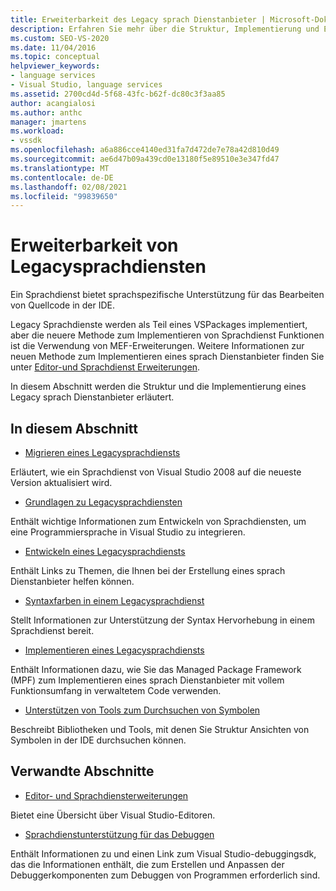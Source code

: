 ```yaml
---
title: Erweiterbarkeit des Legacy sprach Dienstanbieter | Microsoft-Dokumentation
description: Erfahren Sie mehr über die Struktur, Implementierung und Erweiterbarkeit von Legacy Sprachdiensten in Visual Studio.
ms.custom: SEO-VS-2020
ms.date: 11/04/2016
ms.topic: conceptual
helpviewer_keywords:
- language services
- Visual Studio, language services
ms.assetid: 2700cd4d-5f68-43fc-b62f-dc80c3f3aa85
author: acangialosi
ms.author: anthc
manager: jmartens
ms.workload:
- vssdk
ms.openlocfilehash: a6a886cce4140ed31fa7d472de7e78a42d810d49
ms.sourcegitcommit: ae6d47b09a439cd0e13180f5e89510e3e347fd47
ms.translationtype: MT
ms.contentlocale: de-DE
ms.lasthandoff: 02/08/2021
ms.locfileid: "99839650"
---
```

# <a name="legacy-language-service-extensibility"></a>Erweiterbarkeit von Legacysprachdiensten
Ein Sprachdienst bietet sprachspezifische Unterstützung für das Bearbeiten von Quellcode in der IDE.

 Legacy Sprachdienste werden als Teil eines VSPackages implementiert, aber die neuere Methode zum Implementieren von Sprachdienst Funktionen ist die Verwendung von MEF-Erweiterungen. Weitere Informationen zur neuen Methode zum Implementieren eines sprach Dienstanbieter finden Sie unter [Editor-und Sprachdienst Erweiterungen](../../extensibility/editor-and-language-service-extensions.md).

 In diesem Abschnitt werden die Struktur und die Implementierung eines Legacy sprach Dienstanbieter erläutert.

## <a name="in-this-section"></a>In diesem Abschnitt
- [Migrieren eines Legacysprachdiensts](../../extensibility/internals/migrating-a-legacy-language-service.md)

 Erläutert, wie ein Sprachdienst von Visual Studio 2008 auf die neueste Version aktualisiert wird.

- [Grundlagen zu Legacysprachdiensten](../../extensibility/internals/legacy-language-service-essentials.md)

 Enthält wichtige Informationen zum Entwickeln von Sprachdiensten, um eine Programmiersprache in Visual Studio zu integrieren.

- [Entwickeln eines Legacysprachdiensts](../../extensibility/internals/developing-a-legacy-language-service.md)

 Enthält Links zu Themen, die Ihnen bei der Erstellung eines sprach Dienstanbieter helfen können.

- [Syntaxfarben in einem Legacysprachdienst](../../extensibility/internals/syntax-coloring-in-a-legacy-language-service.md)

 Stellt Informationen zur Unterstützung der Syntax Hervorhebung in einem Sprachdienst bereit.

- [Implementieren eines Legacysprachdiensts](../../extensibility/internals/implementing-a-legacy-language-service1.md)

 Enthält Informationen dazu, wie Sie das Managed Package Framework (MPF) zum Implementieren eines sprach Dienstanbieter mit vollem Funktionsumfang in verwaltetem Code verwenden.

- [Unterstützen von Tools zum Durchsuchen von Symbolen](../../extensibility/internals/supporting-symbol-browsing-tools.md)

 Beschreibt Bibliotheken und Tools, mit denen Sie Struktur Ansichten von Symbolen in der IDE durchsuchen können.

## <a name="related-sections"></a>Verwandte Abschnitte
- [Editor- und Sprachdiensterweiterungen](../../extensibility/editor-and-language-service-extensions.md)

 Bietet eine Übersicht über Visual Studio-Editoren.

- [Sprachdienstunterstützung für das Debuggen](../../extensibility/internals/language-service-support-for-debugging.md)

 Enthält Informationen zu und einen Link zum Visual Studio-debuggingsdk, das die Informationen enthält, die zum Erstellen und Anpassen der Debuggerkomponenten zum Debuggen von Programmen erforderlich sind.
